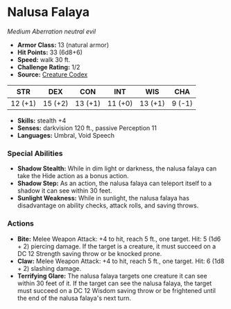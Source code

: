 # Nalusa Falaya

*Medium* *Aberration* *neutral evil*

- **Armor Class:** 13 (natural armor)
- **Hit Points:** 33 (6d8+6)
- **Speed:** walk 30 ft.
- **Challenge Rating:** 1/2
- **Source:** [Creature Codex](https://koboldpress.com/kpstore/product/creature-codex-for-5th-edition-dnd/)

| STR | DEX | CON | INT | WIS | CHA |
| --- | --- | --- | --- | --- | --- |
| 12 (+1) | 15 (+2) | 13 (+1) | 11 (+0) | 13 (+1) | 9 (-1) |

- **Skills:** stealth +4
- **Senses:** darkvision 120 ft., passive Perception 11
- **Languages:** Umbral, Void Speech
### Special Abilities
- **Shadow Stealth:** While in dim light or darkness, the nalusa falaya can take the Hide action as a bonus action.
- **Shadow Step:** As an action, the nalusa falaya can teleport itself to a shadow it can see within 30 feet.
- **Sunlight Weakness:** While in sunlight, the nalusa falaya has disadvantage on ability checks, attack rolls, and saving throws.
### Actions
- **Bite:** Melee Weapon Attack: +4 to hit, reach 5 ft., one target. Hit: 5 (1d6 + 2) piercing damage. If the target is a creature, it must succeed on a DC 12 Strength saving throw or be knocked prone.
- **Claw:** Melee Weapon Attack: +4 to hit, reach 5 ft., one target. Hit: 6 (1d8 + 2) slashing damage.
- **Terrifying Glare:** The nalusa falaya targets one creature it can see within 30 feet of it. If the target can see the nalusa falaya, the target must succeed on a DC 12 Wisdom saving throw or be frightened until the end of the nalusa falaya's next turn.
